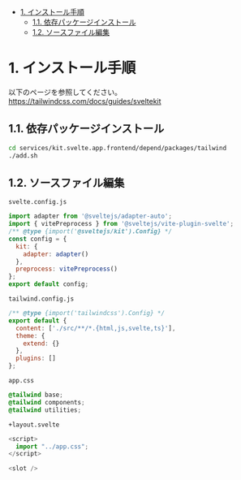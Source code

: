 - [1. インストール手順](#1-インストール手順)
  - [1.1. 依存パッケージインストール](#11-依存パッケージインストール)
  - [1.2. ソースファイル編集](#12-ソースファイル編集)


# 1. インストール手順

以下のページを参照してください。  
https://tailwindcss.com/docs/guides/sveltekit

## 1.1. 依存パッケージインストール

```sh
cd services/kit.svelte.app.frontend/depend/packages/tailwind
./add.sh
```

## 1.2. ソースファイル編集

`svelte.config.js`

```javascript
import adapter from '@sveltejs/adapter-auto';
import { vitePreprocess } from '@sveltejs/vite-plugin-svelte';
/** @type {import('@sveltejs/kit').Config} */
const config = {
  kit: {
    adapter: adapter()
  },
  preprocess: vitePreprocess()
};
export default config;
```

`tailwind.config.js`

```javascript
/** @type {import('tailwindcss').Config} */
export default {
  content: ['./src/**/*.{html,js,svelte,ts}'],
  theme: {
    extend: {}
  },
  plugins: []
};
```

`app.css`

```css
@tailwind base;
@tailwind components;
@tailwind utilities;
```

`+layout.svelte`

```javascript
<script>
  import "../app.css";
</script>

<slot />
```